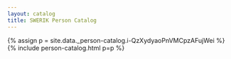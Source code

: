 ```yaml
---
layout: catalog
title: SWERIK Person Catalog
---
```

{% assign p = site.data._person-catalog.i-QzXydyaoPnVMCpzAFujWei %}
{% include person-catalog.html p=p %}

